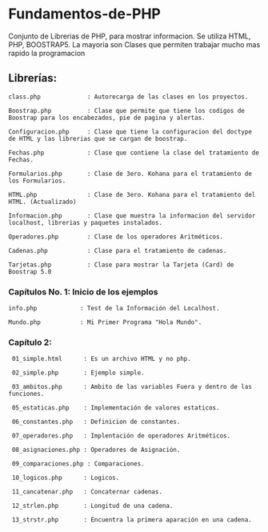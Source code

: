# Fundamentos-de-PHP
Conjunto de Librerias de PHP, para mostrar informacion. Se utiliza HTML, PHP, BOOSTRAP5. La mayoria son Clases que permiten trabajar mucho mas rapido la programacion


## Librerías:
```
class.php             : Autorecarga de las clases en los proyectos.

Boostrap.php          : Clase que permite que tiene los codigos de Boostrap para los encabezados, pie de pagina y alertas.

Configuracion.php     : Clase que tiene la configuracion del doctype de HTML y las librerias que se cargan de boostrap.

Fechas.php            : Clase que contiene la clase del tratamiento de Fechas.

Formularios.php       : Clase de 3ero. Kohana para el tratamiento de los Formularios.

HTML.php              : Clase de 3ero. Kohana para el tratamiento del HTML. (Actualizado)

Informacion.php       : Clase que muestra la informacion del servidor localhost, librerias y paquetes instalados.

Operadores.php        : Clase de los operadores Aritméticos.

Cadenas.php           : Clase para el tratamiento de cadenas.

Tarjetas.php          : Clase para mostrar la Tarjeta (Card) de Boostrap 5.0
```

### Capítulos No. 1: Inicio de los ejemplos 
  ```
  info.php            : Test de la Información del Localhost.
  
  Mundo.php           : Mi Primer Programa "Hola Mundo".
  ```  
### Capítulo 2:  
 ```
  01_simple.html      : Es un archivo HTML y no php.
  
  02_simple.php       : Ejemplo simple.
  
  03_ambitos.php      : Ambito de las variables Fuera y dentro de las funciones.
  
  05_estaticas.php    : Implementación de valores estaticos.
  
  06_constantes.php   : Definicion de constantes.
  
  07_operadores.php   : Implentación de operadores Aritméticos.
  
  08_asignaciones.php : Operadores de Asignación.
  
  09_comparaciones.php : Comparaciones.
  
  10_logicos.php      : Logicos.
  
  11_cancatenar.php   : Concaternar cadenas.
  
  12_strlen.php       : Longitud de una cadena.
  
  13_strstr.php       : Encuentra la primera aparación en una cadena.
  
   ```
